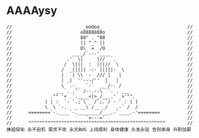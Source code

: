 # AAAAysy


    //                          _ooOoo_                               //
    //                         o8888888o                              //
    //                         88" . "88                              //
    //                         (| ^_^ |)                              //
    //                         O\  =  /O                              //
    //                      ____/`---'____                            //
    //                    .'  \|     |//  `.                          //
    //                   /  \|||  :  |||//  \                         //
    //                  /  _||||| -:- |||||-  \                       //
    //                  |   | \\  -  /// |   |                        //
    //                  | _|  ''---/''  |   |                         //
    //                  \  .-__  `-`  ___/-. /                        //
    //                ___`. .'  /--.--\  `. . ___                     //
    //              ."" '<  `.____<|>_/___.'  >'"".                   //
    //            | | :  `- `.;`\ _ /`;.`/ - ` : | |                  //
    //            \  \ `-.   _ __\ /__ _/   .-` /  /                  //
    //      ========`-.____`-.________/___.-`____.-'========          //
    //                           `=---='                              //
    //      ^^^^^^^^^^^^^^^^^^^^^^^^^^^^^^^^^^^^^^^^^^^^^^^^^^        //
    佛祖保佑 永不宕机 需求不改 永无BUG 上线顺利 身体健康 头发永驻 告别单身 升职加薪        

